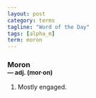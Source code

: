```yaml
---
layout: post
category: terms
tagline: "Word of the Day"
tags: [alpha_m]
term: moron
---
```


<h3>Moron<br/> <small>&mdash; adj. (mor<span>&middot;</span>on)</small></h3>
<p><ol><li>Mostly engaged.</li>
</ol></p>
